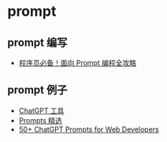 # prompt

## prompt 编写

- [程序员必备！面向 Prompt 编程全攻略](https://mp.weixin.qq.com/s/YwhrGzTcOsA_eOWFTG1ZXg)

## prompt 例子

- [ChatGPT 工具](https://github.com/yzfly/awesome-chatgpt-zh/blob/main/docs/ChatGPT_tools.md#chatgpt-%E5%B7%A5%E5%85%B7)
- [Prompts 精选](https://github.com/yzfly/wonderful-prompts)
- [50+ ChatGPT Prompts for Web Developers](https://www.builder.io/blog/ai-prompts-for-web-developers-chatgpt)
